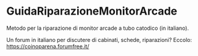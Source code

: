 # GuidaRiparazioneMonitorArcade
Metodo per la riparazione di monitor arcade a tubo catodico (in italiano).

Un forum in italiano per discutere di cabinati, schede, riparazioni? Eccolo:
https://coinoparena.forumfree.it/
